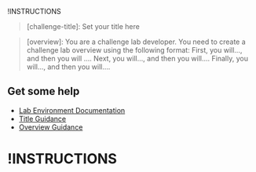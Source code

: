 
!INSTRUCTIONS[](https://raw.githubusercontent.com/LODSContent/Challenge-V2-Framework/master/Templates/Intro.md)

>[challenge-title]: Set your title here

>[overview]: You are a challenge lab developer. You need to create a challenge lab overview using the following format: First, you will…, and then you will …. Next, you will…, and then you will…. Finally, you will…, and then you will….


## Get some help
- [Lab Environment Documentation](https://labondemand.com/LabProfile/Instructions/111497 "Lab Environment Documentation")
- [Title Guidance](https://lodmanuals.blob.core.windows.net/lms/CLabsInstTemplate/Title.png "Guidance on creating great titles")
- [Overview Guidance](https://lodmanuals.blob.core.windows.net/lms/CLabsInstTemplate/Challenge%20Labs%20Overview%20Section.png "How to write a great overview")


!INSTRUCTIONS[](https://raw.githubusercontent.com/LODSContent/Challenge-V2-Framework/master/Templates/LabHelp.md)
===